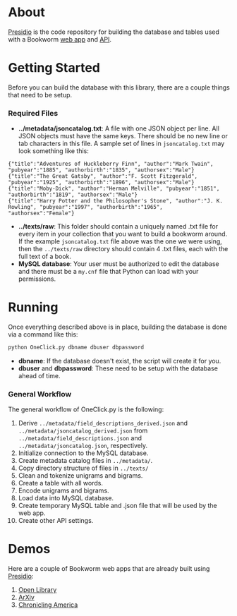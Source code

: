 # About #
[Presidio](https://github.com/bmschmidt/Presidio "Presidio") is the code repository for building the database and tables used with a Bookworm [web app](https://github.com/econpy/BookwormGUI "GUI") and [API](https://github.com/bmschmidt/BookwormAPI "Bookworm API").

# Getting Started #
Before you can build the database with this library, there are a couple things that need to be setup.

### Required Files ###
*  **../metadata/jsoncatalog.txt**: A file with one JSON object per line. All JSON objects must have the same keys. There should be no new line or tab characters in this file. A sample set of lines in `jsoncatalog.txt` may look something like this:

```
{"title":"Adventures of Huckleberry Finn", "author":"Mark Twain", "pubyear":"1885", "authorbirth":"1835", "authorsex":"Male"}
{"title":"The Great Gatsby", "author":"F. Scott Fitzgerald", "pubyear":"1925", "authorbirth":"1896", "authorsex":"Male"}
{"title":"Moby-Dick", "author":"Herman Melville", "pubyear":"1851", "authorbirth":"1819", "authorsex":"Male"}
{"title":"Harry Potter and the Philosopher's Stone", "author":"J. K. Rowling", "pubyear":"1997", "authorbirth":"1965", "authorsex":"Female"}
```
*  **../texts/raw**: This folder should contain a uniquely named .txt file for every item in your collection that you want to build a bookworm around. If the example `jsoncatalog.txt` file above was the one we were using, then the `../texts/raw` directory should contain 4 .txt files, each with the full text of a book.
* **MySQL database**:  Your user must be authorized to edit the database and there must be a `my.cnf` file that Python can load with your permissions.

# Running #
Once everything described above is in place, building the database is done via a command like this:

```python
python OneClick.py dbname dbuser dbpassword
```
 * **dbname**: If the database doesn't exist, the script will create it for you.
 * **dbuser** and **dbpassword**: These need to be setup with the database ahead of time.

### General Workflow ###
The general workflow of OneClick.py is the following:

1. Derive `../metadata/field_descriptions_derived.json` and `../metadata/jsoncatalog_derived.json` from `../metadata/field_descriptions.json` and `../metadata/jsoncatalog.json`, respectively.
2. Initialize connection to the MySQL database.
3. Create metadata catalog files in `../metadata/`.
4. Copy directory structure of files in `../texts/`
5. Clean and tokenize unigrams and bigrams.
6. Create a table with all words.
7. Encode unigrams and bigrams.
8. Load data into MySQL database.
9. Create temporary MySQL table and .json file that will be used by the web app.
10. Create other API settings.

# Demos #
Here are a couple of Bookworm web apps that are already built using [Presidio](https://github.com/bmschmidt/Presidio "Presidio"):

1. [Open Library](http://bookworm.culturomics.org/ "Open Library")
2. [ArXiv](http://arxiv.culturomics.org/ "ArXiv")
3. [Chronicling America](http://arxiv.culturomics.org/ChronAm/ "Chronicling America")

